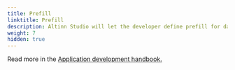 ```yaml
---
title: Prefill
linktitle: Prefill
description: Altinn Studio will let the developer define prefill for datamodel from register and profile.
weight: 7
hidden: true
---
```



Read more in the [Application development handbook.](/nb/altinn-studio/v8/reference/data/prefill/)